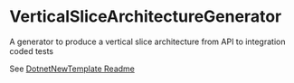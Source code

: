 # VerticalSliceArchitectureGenerator

A generator to produce a vertical slice architecture from API to integration coded tests

See [DotnetNewTemplate Readme](DotnetNewTemplate/README.md)

